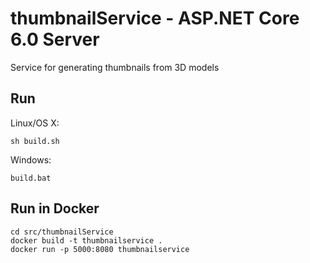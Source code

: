 # thumbnailService - ASP.NET Core 6.0 Server

Service for generating thumbnails from 3D models

## Run

Linux/OS X:

```
sh build.sh
```

Windows:

```
build.bat
```
## Run in Docker

```
cd src/thumbnailService
docker build -t thumbnailservice .
docker run -p 5000:8080 thumbnailservice
```
